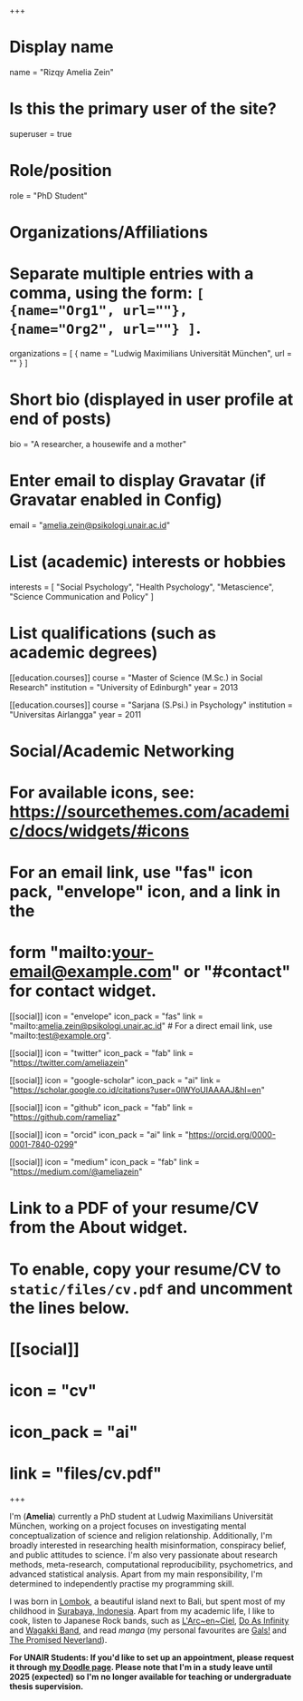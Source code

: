 +++
# Display name
name = "Rizqy Amelia Zein"

# Is this the primary user of the site?
superuser = true

# Role/position
role = "PhD Student"

# Organizations/Affiliations
#   Separate multiple entries with a comma, using the form: `[ {name="Org1", url=""}, {name="Org2", url=""} ]`.
organizations = [ { name = "Ludwig Maximilians Universität München", url = "" } ]

# Short bio (displayed in user profile at end of posts)
bio = "A researcher, a housewife and a mother"

# Enter email to display Gravatar (if Gravatar enabled in Config)
email = "amelia.zein@psikologi.unair.ac.id"

# List (academic) interests or hobbies
interests = [
  "Social Psychology",
  "Health Psychology",
  "Metascience",
  "Science Communication and Policy"
]

# List qualifications (such as academic degrees)

[[education.courses]]
  course = "Master of Science (M.Sc.) in Social Research"
  institution = "University of Edinburgh"
  year = 2013

[[education.courses]]
  course = "Sarjana (S.Psi.) in Psychology"
  institution = "Universitas Airlangga"
  year = 2011

# Social/Academic Networking
# For available icons, see: https://sourcethemes.com/academic/docs/widgets/#icons
#   For an email link, use "fas" icon pack, "envelope" icon, and a link in the
#   form "mailto:your-email@example.com" or "#contact" for contact widget.

[[social]]
  icon = "envelope"
  icon_pack = "fas"
  link = "mailto:amelia.zein@psikologi.unair.ac.id"  # For a direct email link, use "mailto:test@example.org".

[[social]]
  icon = "twitter"
  icon_pack = "fab"
  link = "https://twitter.com/ameliazein"

[[social]]
  icon = "google-scholar"
  icon_pack = "ai"
  link = "https://scholar.google.co.id/citations?user=0lWYoUIAAAAJ&hl=en"

[[social]]
  icon = "github"
  icon_pack = "fab"
  link = "https://github.com/rameliaz"
  
[[social]]
  icon = "orcid"
  icon_pack = "ai"
  link = "https://orcid.org/0000-0001-7840-0299"
  
[[social]]
  icon = "medium"
  icon_pack = "fab"
  link = "https://medium.com/@ameliazein"


# Link to a PDF of your resume/CV from the About widget.
# To enable, copy your resume/CV to `static/files/cv.pdf` and uncomment the lines below.
# [[social]]
#   icon = "cv"
#   icon_pack = "ai"
#   link = "files/cv.pdf"

+++

I'm (**Amelia**) currently a PhD student at Ludwig Maximilians Universität München, working on a project focuses on investigating mental conceptualization of science and religion relationship. Additionally, I'm broadly interested in researching health misinformation, conspiracy belief, and public attitudes to science. I'm also very passionate about research methods, meta-research, computational reproducibility, psychometrics, and advanced statistical analysis. Apart from my main responsibility, I'm determined to independently practise my [<i class="fab fa-r-project"></i>](https://www.r-project.org) programming skill.  

I was born in [Lombok](https://en.wikipedia.org/wiki/Lombok), a beautiful island next to Bali, but spent most of my childhood in [Surabaya, Indonesia](https://en.wikipedia.org/wiki/Surabaya). Apart from my academic life, I like to cook, listen to Japanese Rock bands, such as [L'Arc~en~Ciel](https://en.wikipedia.org/wiki/L%27Arc-en-Ciel), [Do As Infinity](https://en.wikipedia.org/wiki/Do_As_Infinity) and [Wagakki Band](https://en.wikipedia.org/wiki/Wagakki_Band), and read *manga* (my personal favourites are [Gals!](https://en.wikipedia.org/wiki/Gals!) and [The Promised Neverland](https://en.wikipedia.org/wiki/The_Promised_Neverland)).

**For UNAIR Students: If you'd like to set up an appointment, please request it through [my Doodle page](https://doodle.com/mm/rizqyameliazein/book-a-time). Please note that I'm in a study leave until 2025 (expected) so I'm no longer available for teaching or undergraduate thesis supervision.**
